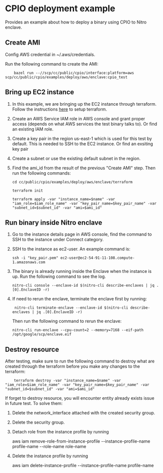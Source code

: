 # CPIO deployment example

Provides an example about how to deploy a binary using CPIO to Nitro enclave.

## Create AMI

Config AWS credential in ~/.aws/credentials.

Run the following command to create the AMI:

        bazel run --//scp/cc/public/cpio/interface:platform=aws scp/cc/public/cpio/examples/deploy/aws/enclave:cpio_test

## Bring up EC2 instance

1.  In this example, we are bringing up the EC2 instance through terraform. Follow the instructions
    [here](https://developer.hashicorp.com/terraform/tutorials/aws-get-started) to setup terraform.
2.  Create an AWS Service IAM role in AWS console and grant proper access (depends on what AWS
    services the test binary talks to). Or find an existing IAM role.
3.  Create a key pair in the region us-east-1 which is used for this test by default. This is needed
    to SSH to the EC2 instance. Or find an exsiting key pair
4.  Create a subnet or use the existing default subnet in the region.
5.  Find the ami_id from the result of the previous "Create AMI" step. Then run the following
    commands:

        cd cc/public/cpio/examples/deploy/aws/enclave/terraform

        terraform init

        terraform apply -var "instance_name=$name" -var "iam_role=$iam_role_name" -var "key_pair_name=$key_pair_name" -var "subnet_id=$subnet_id" -var "ami=$ami_id"

## Run binary inside Nitro enclave

1.  Go to the instance details page in AWS console, find the command to SSH to the instance under
    Connect category.
2.  SSH to the instance as ec2-user. An example command is:

        ssh -i "key_pair.pem" ec2-user@ec2-54-91-11-108.compute-1.amazonaws.com

3.  The binary is already running inside the Enclave when the instance is up. Run the following
    command to see the log.

        nitro-cli console --enclave-id $(nitro-cli describe-enclaves | jq .[0].EnclaveID -r)

4.  If need to rerun the enclave, terminate the enclave first by running:

         nitro-cli terminate-enclave --enclave-id $(nitro-cli describe-enclaves | jq .[0].EnclaveID -r)

    Then run the following command to rerun the enclave:

        nitro-cli run-enclave --cpu-count=2 --memory=7168 --eif-path /opt/google/scp/enclave.eif

## Destroy resource

After testing, make sure to run the following command to destroy what are created through the
terraform before you make any changes to the terraform:

        terraform destroy -var "instance_name=$name" -var "iam_role=$iam_role_name" -var "key_pair_name=$key_pair_name" -var "subnet_id=$subnet_id" -var "ami=$ami_id"

If forget to destroy resource, you will encounter entity already exists issue in future test. To
solve them:

1. Delete the network_interface attached with the created security group.
2. Delete the security group.
3. Detach role from the instance profile by running

    aws iam remove-role-from-instance-profile --instance-profile-name profile-name --role-name
    role-name

4. Delete the instance profile by running

    aws iam delete-instance-profile --instance-profile-name profile-name
